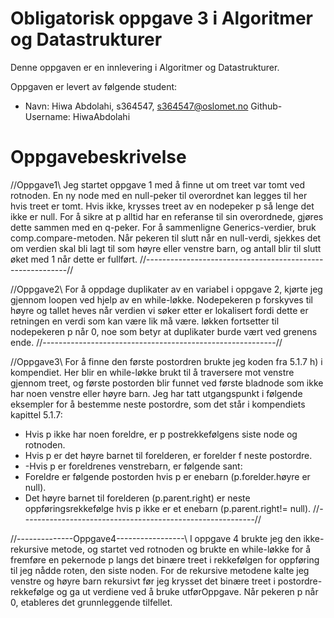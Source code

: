 # Obligatorisk oppgave 3 i Algoritmer og Datastrukturer

Denne oppgaven er en innlevering i Algoritmer og Datastrukturer. 

Oppgaven er levert av følgende student:

* Navn: Hiwa Abdolahi, s364547, s364547@oslomet.no Github-Username: HiwaAbdolahi


# Oppgavebeskrivelse
//Oppgave1\\
Jeg startet oppgave 1 med å finne ut om treet var tomt ved rotnoden. 
En ny node med en null-peker til overordnet kan legges til her hvis treet er tomt.
Hvis ikke, krysses treet av en nodepeker p så lenge det ikke er null.
For å sikre at p alltid har en referanse til sin overordnede, 
gjøres dette sammen med en q-peker.
For å sammenligne Generics-verdier, 
bruk comp.compare-metoden.
Når pekeren til slutt når en null-verdi, sjekkes det om verdien skal bli lagt til som høyre eller venstre barn, 
og antall blir til slutt øket med 1 når dette er fullført.
//----------------------------------------------------------//

//Oppgave2\\
For å oppdage duplikater av en variabel i oppgave 2, kjørte jeg gjennom loopen ved hjelp av en while-løkke.
Nodepekeren p forskyves til høyre og tallet heves når verdien vi søker etter er lokalisert fordi dette 
er retningen en verdi som kan være lik må være.
løkken fortsetter til nodepekeren p når 0, noe som betyr at duplikater burde vært ved grenens ende.
//----------------------------------------------------------//

//Oppgave3\\
For å finne den første postordren brukte jeg koden fra 5.1.7 h) i kompendiet.
Her blir en while-løkke brukt til å traversere mot venstre gjennom treet, og første postorden blir funnet 
ved første bladnode som ikke har noen venstre eller høyre barn.
Jeg har tatt utgangspunkt i følgende eksempler for å bestemme neste postordre, 
som det står i kompendiets kapittel 5.1.7:
- Hvis p ikke har noen foreldre, er p postrekkefølgens siste node og rotnoden.
- Hvis p er det høyre barnet til forelderen, er forelder f neste postordre.
- -Hvis p er foreldrenes venstrebarn, er følgende sant:
- Foreldre er følgende postorden hvis p er enebarn  (p.forelder.høyre er null).
- Det høyre barnet til forelderen (p.parent.right) er neste oppføringsrekkefølge 
hvis p ikke er et enebarn (p.parent.right!= null).
  //----------------------------------------------------------//



//--------------Oppgave4-----------------\\
I oppgave 4 brukte jeg den ikke-rekursive metode, og startet ved rotnoden og brukte
en while-løkke for å fremføre en pekernode p langs det binære treet i rekkefølgen 
for oppføring til jeg nådde roten, den siste noden. 
For de rekursive metodene kalte jeg venstre og høyre barn rekursivt før 
jeg krysset det binære treet i postordre-rekkefølge og ga ut verdiene ved 
å bruke utførOppgave.
Når pekeren p når 0, etableres det grunnleggende tilfellet.